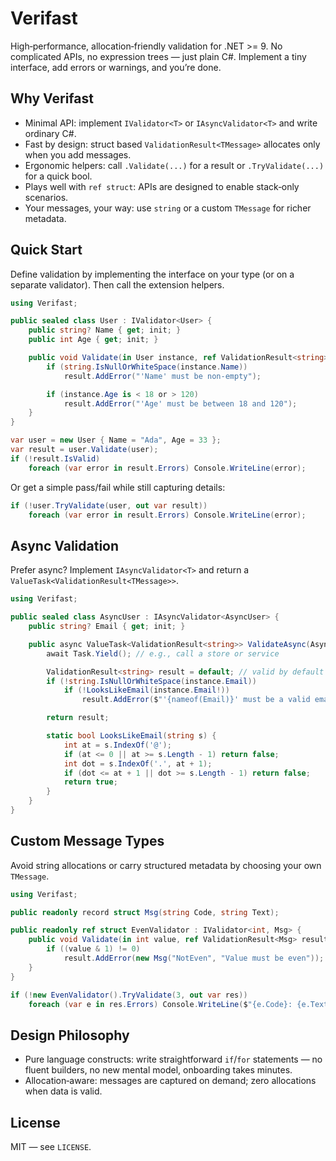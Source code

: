 # Verifast

High‑performance, allocation‑friendly validation for .NET >= 9. No complicated APIs, no expression trees — just plain C#. Implement a tiny interface, add errors or warnings, and you’re done.

## Why Verifast

- Minimal API: implement `IValidator<T>` or `IAsyncValidator<T>` and write ordinary C#.
- Fast by design: struct based `ValidationResult<TMessage>` allocates only when you add messages.
- Ergonomic helpers: call `.Validate(...)` for a result or `.TryValidate(...)` for a quick bool.
- Plays well with `ref struct`: APIs are designed to enable stack‑only scenarios.
- Your messages, your way: use `string` or a custom `TMessage` for richer metadata.

## Quick Start

Define validation by implementing the interface on your type (or on a separate validator). Then call the extension helpers.

```csharp
using Verifast;

public sealed class User : IValidator<User> {
    public string? Name { get; init; }
    public int Age { get; init; }

    public void Validate(in User instance, ref ValidationResult<string> result) {
        if (string.IsNullOrWhiteSpace(instance.Name))
            result.AddError("'Name' must be non-empty");

        if (instance.Age is < 18 or > 120)
            result.AddError("'Age' must be between 18 and 120");
    }
}

var user = new User { Name = "Ada", Age = 33 };
var result = user.Validate(user);
if (!result.IsValid)
    foreach (var error in result.Errors) Console.WriteLine(error);
```

Or get a simple pass/fail while still capturing details:

```csharp
if (!user.TryValidate(user, out var result))
    foreach (var error in result.Errors) Console.WriteLine(error);
```

## Async Validation

Prefer async? Implement `IAsyncValidator<T>` and return a `ValueTask<ValidationResult<TMessage>>`.

```csharp
using Verifast;

public sealed class AsyncUser : IAsyncValidator<AsyncUser> {
    public string? Email { get; init; }

    public async ValueTask<ValidationResult<string>> ValidateAsync(AsyncUser instance, CancellationToken ct = default) {
        await Task.Yield(); // e.g., call a store or service

        ValidationResult<string> result = default; // valid by default struct
        if (!string.IsNullOrWhiteSpace(instance.Email))
            if (!LooksLikeEmail(instance.Email!))
                result.AddError($"'{nameof(Email)}' must be a valid email");

        return result;

        static bool LooksLikeEmail(string s) {
            int at = s.IndexOf('@');
            if (at <= 0 || at >= s.Length - 1) return false;
            int dot = s.IndexOf('.', at + 1);
            if (dot <= at + 1 || dot >= s.Length - 1) return false;
            return true;
        }
    }
}
```

## Custom Message Types

Avoid string allocations or carry structured metadata by choosing your own `TMessage`.

```csharp
using Verifast;

public readonly record struct Msg(string Code, string Text);

public readonly ref struct EvenValidator : IValidator<int, Msg> {
    public void Validate(in int value, ref ValidationResult<Msg> result) {
        if ((value & 1) != 0)
            result.AddError(new Msg("NotEven", "Value must be even"));
    }
}

if (!new EvenValidator().TryValidate(3, out var res))
    foreach (var e in res.Errors) Console.WriteLine($"{e.Code}: {e.Text}");
```

## Design Philosophy

- Pure language constructs: write straightforward `if`/`for` statements — no fluent builders, no new mental model, onboarding takes minutes.
- Allocation‑aware: messages are captured on demand; zero allocations when data is valid.

## License

MIT — see `LICENSE`.
